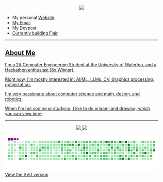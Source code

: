 <!-- Hero -->
<p align="center">
  <img src="https://readme-typing-svg.herokuapp.com?font=Nasalization&weight=100&size=36&pause=1000&color=2C89F7&width=435&lines=Hey%2C+I'm+Anton+Lee!;Comp+Eng+%40+UWaterloo" />
</p>

- My personal <a href="https://antonlee.ca">Website
- My <a href="mailto:ach2lee@uwaterloo.ca">Email
- My <a href="https://devpost.com/cx">Devpost
- Currently building <a href="https://flair.social">Flair

---

## About Me
I'm a 2A Computer Engineering Student at the University of Waterloo, and a Hackathon enthusiast (8x Winner).

Right now, i'm mostly interested in: AI/ML, LLMs, CV, Graphics processing, optimization.

I'm very passionate about computer science and math, design, and robotics.

When I'm not coding or studying, I like to do origami and drawing, which you can view <a href="https://imgur.com/a/art-by-anton-b6C0ZCR"> here

---

<p align="center">
  <img height="165" src="https://github-readme-stats.vercel.app/api?username=anton-chl&show_icons=true&theme=tokyonight&hide_border=true"/>
  <img height="165" src="https://github-readme-streak-stats.herokuapp.com?user=anton-chl&theme=tokyonight&hide_border=true"/>
</p>

![snake animation](https://raw.githubusercontent.com/anton-chl/anton-chl/main/custom-dist/snake.gif)
[View the SVG version](https://anton-chl.github.io/anton-chl/snake-custom.svg)

